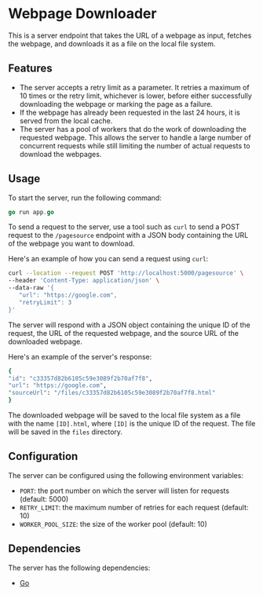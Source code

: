 # Webpage Downloader

This is a server endpoint that takes the URL of a webpage as input, fetches the webpage, and downloads it as a file on the local file system.

## Features

- The server accepts a retry limit as a parameter. It retries a maximum of 10 times or the retry limit, whichever is lower, before either successfully downloading the webpage or marking the page as a failure.
- If the webpage has already been requested in the last 24 hours, it is served from the local cache.
- The server has a pool of workers that do the work of downloading the requested webpage. This allows the server to handle a large number of concurrent requests while still limiting the number of actual requests to download the webpages.

## Usage

To start the server, run the following command:

```go
go run app.go
```


To send a request to the server, use a tool such as `curl` to send a POST request to the `/pagesource` endpoint with a JSON body containing the URL of the webpage you want to download.

Here's an example of how you can send a request using `curl`:

```bash
curl --location --request POST 'http://localhost:5000/pagesource' \
--header 'Content-Type: application/json' \
--data-raw '{
   "url": "https://google.com",
   "retryLimit": 3
}'
```


The server will respond with a JSON object containing the unique ID of the request, the URL of the requested webpage, and the source URL of the downloaded webpage.

Here's an example of the server's response:

```bash
{
"id": "c33357d82b6105c59e3089f2b70af7f8",
"url": "https://google.com",
"sourceUrl": "/files/c33357d82b6105c59e3089f2b70af7f8.html"
}
```

The downloaded webpage will be saved to the local file system as a file with the name `[ID].html`, where `[ID]` is the unique ID of the request. The file will be saved in the `files` directory.

## Configuration

The server can be configured using the following environment variables:

- `PORT`: the port number on which the server will listen for requests (default: 5000)
- `RETRY_LIMIT`: the maximum number of retries for each request (default: 10)
- `WORKER_POOL_SIZE`: the size of the worker pool (default: 10)

## Dependencies

The server has the following dependencies:

- [Go](https://golang.org/)

